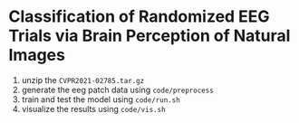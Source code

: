 # Classification of Randomized EEG Trials via Brain Perception of Natural Images


1. unzip the `CVPR2021-02785.tar.gz`
2. generate the eeg patch data using `code/preprocess`
3. train and test the model using `code/run.sh`
4. visualize the results using `code/vis.sh`
